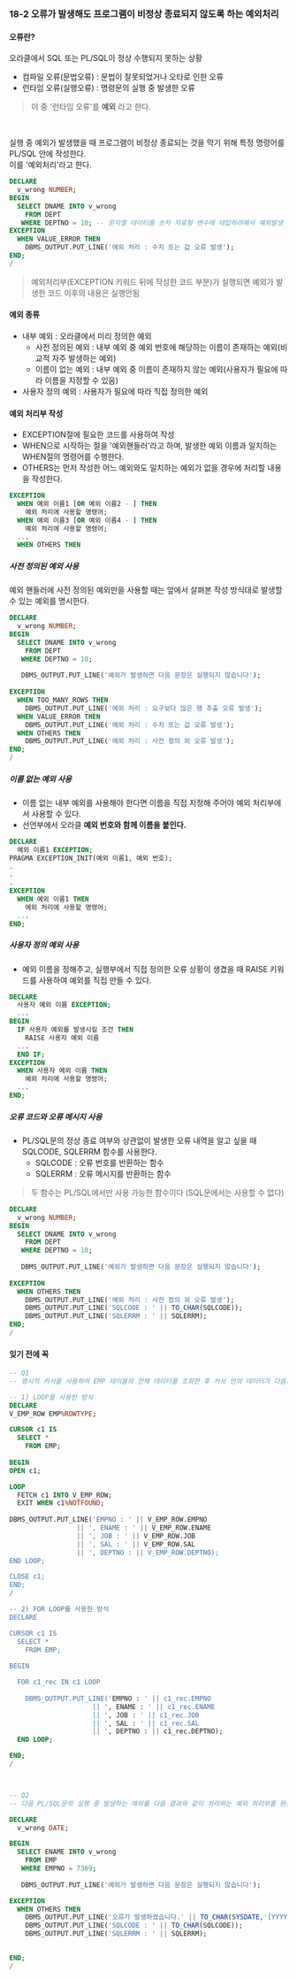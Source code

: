 ### 18-2 오류가 발생해도 프로그램이 비정상 종료되지 않도록 하는 예외처리
#### 오류란?
오라클에서 SQL 또는 PL/SQL이 정상 수행되지 못하는 상황       
- 컴파일 오류(문법오류) : 문법이 잘못되었거나 오타로 인한 오류     
- 런타임 오류(실행오류) : 명령문의 실행 중 발생한 오류     
> 이 중 '런타임 오류'를 **예외** 라고 한다.      

<br>

실행 중 예외가 발생했을 때 프로그램이 비정상 종료되는 것을 막기 위해 특정 명령어를 PL/SQL 안에 작성한다.     
이를 '예외처리'라고 한다.    

```sql
DECLARE
  v_wrong NUMBER;
BEGIN
  SELECT DNAME INTO v_wrong
    FROM DEPT
   WHERE DEPTNO = 10; -- 문자열 데이터를 숫자 자료형 변수에 대입하려해서 예외발생
EXCEPTION
  WHEN VALUE_ERROR THEN
    DBMS_OUTPUT.PUT_LINE('예외 처리 : 수치 또는 값 오류 발생');
END;
/
```
> 예외처리부(EXCEPTION 키워드 뒤에 작성한 코드 부분)가 실행되면 예외가 발생한 코드 이후의 내용은 실행안됨     

#### 예외 종류
- 내부 예외 : 오라클에서 미리 정의한 예외    
  - 사전 정의된 예외 : 내부 예외 중 예외 번호에 해당하는 이름이 존재하는 예외(비교적 자주 발생하는 예외)      
  - 이름이 없는 예외 : 내부 예외 중 이름이 존재하지 않는 예외(사용자가 필요에 따라 이름을 지정할 수 있음)
- 사용자 정의 예외 : 사용자가 필요에 따라 직접 정의한 예외

#### 예외 처리부 작성
- EXCEPTION절에 필요한 코드를 사용하여 작성     
- WHEN으로 시작하는 절을 '예외핸들러'라고 하며, 발생한 예외 이름과 일치하는 WHEN절의 명령어를 수행한다.      
- OTHERS는 먼저 작성한 어느 예외와도 일치하는 예외가 없을 경우에 처리할 내용을 작성한다.     

```sql
EXCEPTION 
  WHEN 예외 이름1 [OR 예외 이름2 - ] THEN
    예외 처리에 사용할 명령어;
  WHEN 예외 이름3 [OR 예외 이름4 - ] THEN
    예외 처리에 사용할 명령어;
  ...
  WHEN OTHERS THEN
```

##### 사전 정의된 예외 사용
예외 핸들러에 사전 정의된 예외만을 사용할 때는 앞에서 살펴본 작성 방식대로 발생할 수 있는 예외를 명시한다.    
```sql
DECLARE
  v_wrong NUMBER;
BEGIN
  SELECT DNAME INTO v_wrong
    FROM DEPT
   WHERE DEPTNO = 10; 
   
   DBMS_OUTPUT.PUT_LINE('예외가 발생하면 다음 문장은 실행되지 않습니다');
   
EXCEPTION
  WHEN TOO_MANY_ROWS THEN
    DBMS_OUTPUT.PUT_LINE('예외 처리 : 요구보다 많은 행 추출 오류 발생');
  WHEN VALUE_ERROR THEN
    DBMS_OUTPUT.PUT_LINE('예외 처리 : 수치 또는 값 오류 발생');
  WHEN OTHERS THEN
    DBMS_OUTPUT.PUT_LINE('예외 처리 : 사전 정의 외 오류 발생');
END;
/
```

##### 이름 없는 예외 사용
- 이름 없는 내부 예외를 사용해야 한다면 이름을 직접 지정해 주어야 예외 처리부에서 사용할 수 있다.     
- 선언부에서 오라클 **예외 번호와 함께 이름을 붙인다.**    

```sql
DECLARE
  예외 이름1 EXCEPTION;
PRAGMA EXCEPTION_INIT(예외 이름1, 예외 번호);
.
.
.
EXCEPTION
  WHEN 예외 이름1 THEN
    예외 처리에 사용할 명령어;
  ...
END;  
```

##### 사용자 정의 예외 사용
- 예외 이름을 정해주고, 실행부에서 직접 정의한 오류 상황이 생겼을 때 RAISE 키워드를 사용하여 예외를 직접 만들 수 있다.     

```sql
DECLARE
  사용자 예외 이름 EXCEPTION;
  ...
BEGIN
  IF 사용자 예외를 발생시킬 조건 THEN
    RAISE 사용자 예외 이름
  ...
  END IF;
EXCEPTION
  WHEN 사용자 예외 이름 THEN
    예외 처리에 사용할 명령어;
  ...
END;  
```

##### 오류 코드와 오류 메시지 사용
- PL/SQL문의 정상 종료 여부와 상관없이 발생한 오류 내역을 알고 싶을 때 SQLCODE, SQLERRM 함수를 사용한다.     
  - SQLCODE : 오류 번호를 반환하는 함수    
  - SQLERRM : 오류 메시지를 반환하는 함수     
> 두 함수는 PL/SQL에서만 사용 가능한 함수이다 (SQL문에서는 사용할 수 없다)     

```sql
DECLARE
  v_wrong NUMBER;
BEGIN
  SELECT DNAME INTO v_wrong
    FROM DEPT
   WHERE DEPTNO = 10; 
   
   DBMS_OUTPUT.PUT_LINE('예외가 발생하면 다음 문장은 실행되지 않습니다');
   
EXCEPTION
  WHEN OTHERS THEN
    DBMS_OUTPUT.PUT_LINE('예외 처리 : 사전 정의 외 오류 발생');
    DBMS_OUTPUT.PUT_LINE('SQLCODE : ' || TO_CHAR(SQLCODE));
    DBMS_OUTPUT.PUT_LINE('SQLERRM : ' || SQLERRM);
END;
/
```

#### 잊기 전에 꼭
```sql
-- Q1
-- 명시적 커서를 사용하여 EMP 테이블의 전체 데이터를 조회한 후 커서 안의 데이터가 다음과 같이 출력되도록 PL/SQL문을 작성해 보세요.     

-- 1) LOOP를 사용한 방식
DECLARE
V_EMP_ROW EMP%ROWTYPE;

CURSOR c1 IS
  SELECT *
    FROM EMP;
    
BEGIN
OPEN c1;

LOOP
  FETCH c1 INTO V_EMP_ROW;
  EXIT WHEN c1%NOTFOUND;
  
DBMS_OUTPUT.PUT_LINE('EMPNO : ' || V_EMP_ROW.EMPNO
                 || ', ENAME : ' || V_EMP_ROW.ENAME
                 || ', JOB : ' || V_EMP_ROW.JOB
                 || ', SAL : ' || V_EMP_ROW.SAL
                 || ', DEPTNO : || V_EMP_ROW.DEPTNO);
END LOOP;            

CLOSE c1;
END;
/

-- 2) FOR LOOP를 사용한 방식
DECLARE

CURSOR c1 IS
  SELECT *
    FROM EMP;
    
BEGIN

  FOR c1_rec IN c1 LOOP
  
    DBMS_OUTPUT.PUT_LINE('EMPNO : ' || c1_rec.EMPNO
                     || ', ENAME : ' || c1_rec.ENAME
                     || ', JOB : ' || c1_rec.JOB
                     || ', SAL : ' || c1_rec.SAL
                     || ', DEPTNO : || c1_rec.DEPTNO);
  END LOOP;            

END;
/



-- Q2
-- 다음 PL/SQL문의 실행 중 발생하는 예외를 다음 결과와 같이 처리하는 예외 처리부를 완성하세요.

DECLARE
  v_wrong DATE;

BEGIN
  SELECT ENAME INTO v_wrong
    FROM EMP
   WHERE EMPNO = 7369;
   
   DBMS_OUTPUT.PUT_LINE('예외가 발생하면 다음 문장은 실행되지 않습니다');

EXCEPTION
  WHEN OTHERS THEN
    DBMS_OUTPUT.PUT_LINE('오류가 발생하였습니다.' || TO_CHAR(SYSDATE,'[YYYY"년"MM"월"DD"일" HH24"시"mm"분"SS"초"]');
    DBMS_OUTPUT.PUT_LINE('SQLCODE : ' || TO_CHAR(SQLCODE));
    DBMS_OUTPUT.PUT_LINE('SQLERRM : ' || SQLERRM);
    

END;
/ 
```











